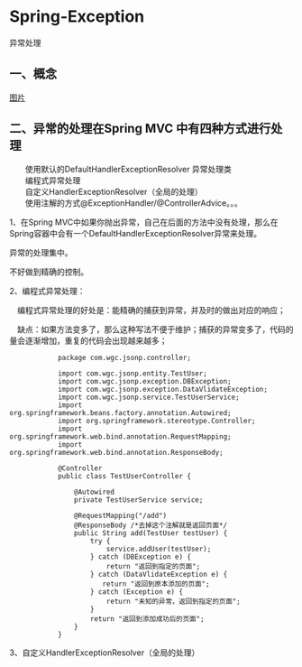 # Spring-Exception  
异常处理  
  
## 一、概念  

[图片](img/1.png)
 

## 二、异常的处理在Spring MVC 中有四种方式进行处理  
 
　　使用默认的DefaultHandlerExceptionResolver 异常处理类  
　　编程式异常处理  
　　自定义HandlerExceptionResolver（全局的处理）  
　　使用注解的方式@ExceptionHandler/@ControllerAdvice。。。  
 

1、在Spring MVC中如果你抛出异常，自己在后面的方法中没有处理，那么在Spring容器中会有一个DefaultHandlerExceptionResolver异常来处理。  

 

异常的处理集中。    
 
不好做到精确的控制。   

2、编程式异常处理：  

　编程式异常处理的好处是：能精确的捕获到异常，并及时的做出对应的响应；  

　缺点：如果方法变多了，那么这种写法不便于维护；捕获的异常变多了，代码的量会逐渐增加，重复的代码会出现越来越多；  




				package com.wgc.jsonp.controller;

				import com.wgc.jsonp.entity.TestUser;
				import com.wgc.jsonp.exception.DBException;
				import com.wgc.jsonp.exception.DataVlidateException;
				import com.wgc.jsonp.service.TestUserService;
				import org.springframework.beans.factory.annotation.Autowired;
				import org.springframework.stereotype.Controller;
				import org.springframework.web.bind.annotation.RequestMapping;
				import org.springframework.web.bind.annotation.ResponseBody;

				@Controller
				public class TestUserController {
					
					@Autowired
					private TestUserService service;

					@RequestMapping("/add")
					@ResponseBody /*去掉这个注解就是返回页面*/
					public String add(TestUser testUser) {
						try {
							service.addUser(testUser);
						} catch (DBException e) {
							return "返回到指定的页面";
						} catch (DataVlidateException e) {
						   return "返回到原本添加的页面";
						} catch (Exception e) {
							return "未知的异常，返回到指定的页面";
						}
						return "返回到添加成功后的页面";
					}
				}

 

3、自定义HandlerExceptionResolver（全局的处理）  